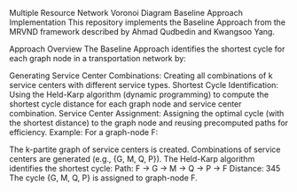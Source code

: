 Multiple Resource Network Voronoi Diagram Baseline Approach Implementation
This repository implements the Baseline Approach from the MRVND framework described by Ahmad Qudbedin and Kwangsoo Yang.

Approach Overview
The Baseline Approach identifies the shortest cycle for each graph node in a transportation network by:

Generating Service Center Combinations: Creating all combinations of k service centers with different service types.
Shortest Cycle Identification: Using the Held-Karp algorithm (dynamic programming) to compute the shortest cycle distance for each graph node and service center combination.
Service Center Assignment: Assigning the optimal cycle (with the shortest distance) to the graph node and reusing precomputed paths for efficiency.
Example:
For a graph-node F:

The k-partite graph of service centers is created.
Combinations of service centers are generated (e.g., {G, M, Q, P}).
The Held-Karp algorithm identifies the shortest cycle:
Path: F → G → M → Q → P → F
Distance: 345
The cycle {G, M, Q, P} is assigned to graph-node F.
